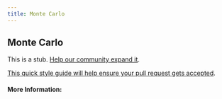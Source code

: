 ```yaml
---
title: Monte Carlo
---
```


## Monte Carlo

This is a stub. [Help our community expand it](https://github.com/freecodecamp/guides/tree/master/src/pages/articles/machine-learning/monte-carlo/index.md).

[This quick style guide will help ensure your pull request gets accepted](https://github.com/freeCodeCamp/guides/blob/master/README.md).

<!-- The article goes here, in GitHub-flavored Markdown. Feel free to add YouTube videos, images, and CodePen/JSBin embeds  -->

#### More Information:
<!-- Please add any articles you think might be helpful to read before writing the article -->


